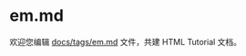 em.md
===

欢迎您编辑 <a target="__blank" href="https://github.com/jaywcjlove/html-tutorial/blob/main/docs/tags/em.md">docs/tags/em.md</a> 文件，共建 HTML Tutorial 文档。